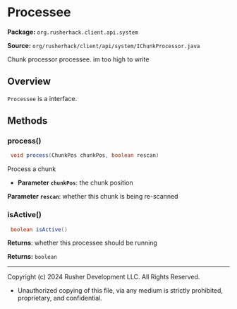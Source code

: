 # Processee

**Package:** `org.rusherhack.client.api.system`

**Source:** `org/rusherhack/client/api/system/IChunkProcessor.java`

Chunk processor processee. im too high to write

## Overview

`Processee` is a interface.

## Methods

### process()

```java
 void process(ChunkPos chunkPos, boolean rescan)
```

Process a chunk
* **Parameter `chunkPos`**: the chunk position


**Parameter `rescan`**: whether this chunk is being re-scanned



### isActive()

```java
 boolean isActive()
```

**Returns**: whether this processee should be running



**Returns:** `boolean`

---

Copyright (c) 2024 Rusher Development LLC. All Rights Reserved.
* Unauthorized copying of this file, via any medium is strictly prohibited, proprietary, and confidential.
